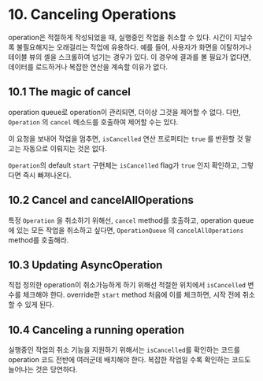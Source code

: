 # 10. Canceling Operations

operation은 적절하게 작성되었을 때, 실행중인 작업을 취소할 수 있다. 시간이 지날수록 불필요해지는 오래걸리는 작업에 유용하다. 예를 들어, 사용자가 화면을 이탈하거나 테이블 뷰의 셀을 스크롤하여 넘기는 경우가 있다. 이 경우에 결과를 볼 필요가 없다면, 데이터를 로드하거나 복잡한 연산을 계속할 이유가 없다.

## 10.1 The magic of cancel

operation queue로 operation이 관리되면, 더이상 그것을 제어할 수 없다. 다만, `Operation` 의  `cancel` 메소드를 호출하여 제어할 수는 있다.

이 요청을 보내어 작업을 멈추면, `isCancelled` 연산 프로퍼티는 `true` 를 반환할 것 말고는 자동으로 이뤄지는 것은 없다. 



`Operation`의 default `start` 구현체는 `isCancelled` flag가 `true` 인지 확인하고, 그렇다면 즉시 빠져나온다. 

## 10.2 Cancel and cancelAllOperations

특정 `Operation` 을 취소하기 위해선, `cancel` method를 호출하고, operation queue에 있는 모든 작업을 취소하고 싶다면, `OperationQueue` 의 `cancelAllOperations` method를 호출해라.

## 10.3 Updating AsyncOperation

직접 정의한 operation이 취소가능하게 하기 위해선 적절한 위치에서 `isCancelled` 변수를 체크해야 한다. override한 `start` method 처음에 이를 체크하면, 시작 전에 취소할 수 있게 된다.

## 10.4 Canceling a running operation

실행중인 작업의 취소 기능을 지원하기 위해서는 `isCancelled`를 확인하는 코드를 operation 코드 전반에 여러군데 배치해야 한다. 복잡한 작업일 수록 확인하는 코드도 늘어나는 것은 당연하다.

